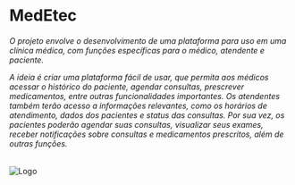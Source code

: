 # MedEtec
<h6> O projeto envolve o desenvolvimento de uma plataforma para uso em uma clínica médica, com funções específicas para o médico, atendente e paciente.

A ideia é criar uma plataforma fácil de usar, que permita aos médicos acessar o histórico do paciente, agendar consultas, prescrever medicamentos, entre outras funcionalidades importantes. Os atendentes também terão acesso a informações relevantes, como os horários de atendimento, dados dos pacientes e status das consultas. Por sua vez, os pacientes poderão agendar suas consultas, visualizar seus exames, receber notificações sobre consultas e medicamentos prescritos, além de outras funções.  </h6>


![Logo](https://user-images.githubusercontent.com/121972347/224321643-dc83e22e-3fa0-4c97-a762-e1989e0229a5.png)

